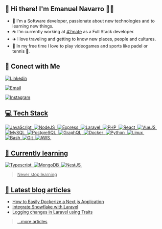 ## 👋 Hi there! I'm Emanuel Navarro 👨‍💻

- 🚀 I'm a Software developer, passionate about new technologies and to learning new things.
- ☕  I'm currently working at [42mate](https://www.42mate.com/) as a Full Stack developer.
- ✈️ I love traveling and getting to know new places, people and cultures.
- 👾 In my free time I love to play videogames and sports like padel or tennis 🎾.

## 📧 Conect with Me

<a href="https://www.linkedin.com/in/emanuel-navarro-dev">![Linkedin](https://img.shields.io/badge/Linkedin-4285F4?style=for-the-badge&logo=linkedin&logoColor=white)

<a href="mailto:emanuelnavarro.dev@gmail.com">![Email](https://img.shields.io/badge/Gmail-EA4335?style=for-the-badge&logo=Gmail&logoColor=white)

<a href="https://www.instagram.com/emanuelnav_/">![Instagram](https://img.shields.io/badge/Instagram-FF0069?style=for-the-badge&logo=instagram&logoColor=white)

##  💻 Tech Stack

![JavaScript](https://img.shields.io/badge/-JavaScript-05122A?style=flat&logo=javascript)&nbsp;
![NodeJS](https://img.shields.io/badge/-NodeJS-05122A?style=flat&logo=node.js)&nbsp;
![Express](https://img.shields.io/badge/-Express-05122A?style=flat&logo=express)&nbsp;
![Laravel](https://img.shields.io/badge/-Laravel-05122A?style=flat&logo=laravel)&nbsp;
![PHP](https://img.shields.io/badge/-PHP-05122A?style=flat&logo=php)&nbsp;
![React](https://img.shields.io/badge/-React-05122A?style=flat&logo=react)&nbsp;
![VueJS](https://img.shields.io/badge/-VueJS-05122A?style=flat&logo=vue.js)&nbsp;
![MySQL](https://img.shields.io/badge/-MySQL-05122A?style=flat&logo=mysql)&nbsp;
![PostgreSQL](https://img.shields.io/badge/-PostgreSQL-05122A?style=flat&logo=postgresql)&nbsp;
![GraphQL](https://img.shields.io/badge/-GraphQL-05122A?style=flat&logo=graphql)&nbsp;
![Docker](https://img.shields.io/badge/-Docker-05122A?style=flat&logo=docker)&nbsp;
![Python](https://img.shields.io/badge/-Python-05122A?style=flat&logo=python)&nbsp;
![Linux](https://img.shields.io/badge/-Linux-05122A?style=flat&logo=linux)&nbsp;
![Bash](https://img.shields.io/badge/-Bash-05122A?style=flat&logo=gnubash)&nbsp;
![Git](https://img.shields.io/badge/-Git-05122A?style=flat&logo=git)&nbsp;
![AWS](https://img.shields.io/badge/-AWS-05122A?style=flat&logo=amazonwebservices)&nbsp;

## 📘 Currently learning

![Typescript](https://img.shields.io/badge/-Typescript-3178C6?style=flat&logo=typescript&logoColor=white)&nbsp;
![MongoDB](https://img.shields.io/badge/-MongoDB-47A248?style=flat&logo=mongodb&logoColor=white)&nbsp;
![NestJS](https://img.shields.io/badge/-NestJS-E0234E?style=flat&logo=nestjs&logoColor=white)&nbsp;

> Never stop learning

## 📝 Latest blog articles

- [How to Easily Dockerize a Next.js Application](https://dev.to/emanuelnav/how-to-easily-dockerize-a-nextjs-application-p3f)
- [Integrate Snowflake with Laravel](https://dev.to/emanuelnav/integrate-snowflake-with-laravel-450g)
- [Logging changes in Laravel using Traits](https://dev.to/emanuelnav/logging-changes-in-laravel-using-traits-4fo3)

> [...more articles](https://dev.to/emanuelnav)
